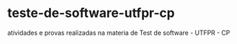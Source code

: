 # teste-de-software-utfpr-cp

atividades e provas realizadas na materia de Test de software - UTFPR - CP 

